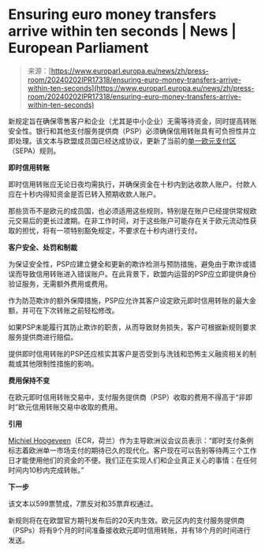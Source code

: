 <!--yml

类别：未分类

日期：2024-05-27 14:40:13

-->

# Ensuring euro money transfers arrive within ten seconds | News | European Parliament

> 来源：[https://www.europarl.europa.eu/news/zh/press-room/20240202IPR17318/ensuring-euro-money-transfers-arrive-within-ten-seconds](https://www.europarl.europa.eu/news/zh/press-room/20240202IPR17318/ensuring-euro-money-transfers-arrive-within-ten-seconds)

新规定旨在确保零售客户和企业（尤其是中小企业）无需等待资金，同时提高转账安全性。银行和其他支付服务提供商（PSP）必须确保信用转账具有可负担性并立即处理。该文本与欧盟成员国已经达成协议，更新了当前的[单一欧元支付区](https://www.ecb.europa.eu/paym/integration/retail/sepa/html/index.en.html#:~:text=Thanks%20to%20the%20Single%20Euro,way%2C%20just%20like%20national%20payments.)（SEPA）规则。

**即时信用转账**

即时信用转账应无论日夜均需执行，并确保资金在十秒内到达收款人账户。付款人应在十秒内得知资金是否已转入预期收款人账户。

那些货币不是欧元的成员国，也必须适用这些规则，特别是在账户已经提供常规欧元交易后的更长过渡期。在非工作时间，对于这些账户可能存在关于欧元流动性获取的担忧，将有一项特别豁免规定，不要求在十秒内进行支付。

**客户安全、处罚和制裁**

为保证安全性，PSP应建立健全和更新的欺诈检测与预防措施，避免由于欺诈或错误而导致信用转账进入错误账户。在此背景下，欧盟内运营的PSP应立即提供身份验证服务，无需额外费用或费用。

作为防范欺诈的额外保障措施，PSP应允许其客户设定欧元即时信用转账的最大金额，并可在下次转账之前轻松修改。

如果PSP未能履行其防止欺诈的职责，从而导致财务损失，客户可根据新规则要求服务提供商进行赔偿。

提供即时信用转账的PSP还应核实其客户是否受到与洗钱和恐怖主义融资相关的制裁或其他限制性措施的影响。

**费用保持不变**

在欧元即时信用转账交易中，支付服务提供商（PSP）收取的费用不得高于“非即时”欧元信用转账交易中收取的费用。

**引用**

[Michiel Hoogeveen](https://www.europarl.europa.eu/meps/en/218349/MICHIEL_HOOGEVEEN/home)（ECR，荷兰）作为主导欧洲议会议员表示：“即时支付条例标志着欧洲单一市场支付的期待已久的现代化。客户现在可以告别等待两三个工作日才能使用他们的资金的不便。我们正在实现人们和企业真正关心的事情：在任何时间内10秒内完成转账。”

**下一步**

该文本以599票赞成，7票反对和35票弃权通过。

新规则将在在欧盟官方期刊发布后的20天内生效。欧元区内的支付服务提供商（PSPs）将有9个月的时间准备接收欧元即时信用转账，并有18个月的时间进行发送。
